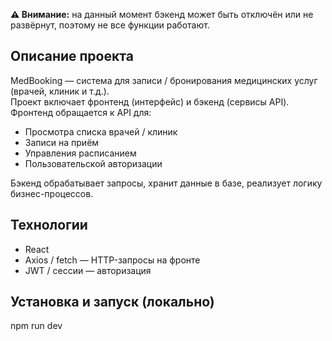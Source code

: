 **⚠️ Внимание:** на данный момент бэкенд может быть отключён или не развёрнут, поэтому не все функции работают.

## Описание проекта

MedBooking — система для записи / бронирования медицинских услуг (врачей, клиник и т.д.).  
Проект включает фронтенд (интерфейс) и бэкенд (сервисы API).  
Фронтенд обращается к API для:

- Просмотра списка врачей / клиник  
- Записи на приём  
- Управления расписанием  
- Пользовательской авторизации  

Бэкенд обрабатывает запросы, хранит данные в базе, реализует логику бизнес-процессов.

## Технологии
- React
- Axios / fetch — HTTP-запросы на фронте  
- JWT / сессии — авторизация  

## Установка и запуск (локально)

npm run dev

